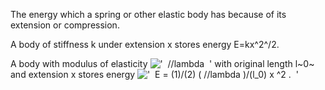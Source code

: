 The energy which a spring or other elastic body has because of its
extension or compression.

A body of stiffness k under extension x stores energy E=kx^2^/2.

A body with modulus of elasticity
!['  //lambda  '](../dictionary/equation_images/2182.1..png) with
original length l~0~ and extension x stores energy
!['  E = (1)/(2) ( //lambda )/(l\_0) x \^2 .  '](../dictionary/equation_images/2182.2..png)
